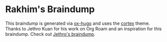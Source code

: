 # Rakhim's Braindump

This braindump is generated via [ox-hugo][ox-hugo] and uses the [cortex][cortex] theme. Thanks to Jethro Kuan for his work on Org Roam and an inspiration for this braindump. Check out [Jethro's braindump](https://github.com/jethrokuan/braindump).

[ox-hugo]: https://github.com/kaushalmodi/ox-hugo
[cortex]: https://github.com/jethrokuan/cortex

